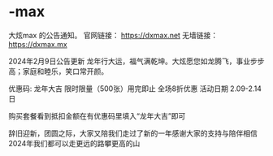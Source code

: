 # -max
大炫max 的公告通知。
官网链接： https://dxmax.net
无墙链接： https://dxmax.mx




2024年2月9日公告更新
龙年行大运，福气满乾坤。大炫愿您如龙腾飞，事业步步高；家庭和睦乐，笑口常开颜。

优惠码: 龙年大吉
限时限量（500张）用完即止
全场8折优惠 活动日期 2.09-2.14日

购买套餐看到抵扣金额在有优惠码里填入“龙年大吉”即可

辞旧迎新，团圆之际，大家又陪我们走过了新的一年感谢大家的支持与陪伴相信2024年我们都可以走更远的路攀更高的山
